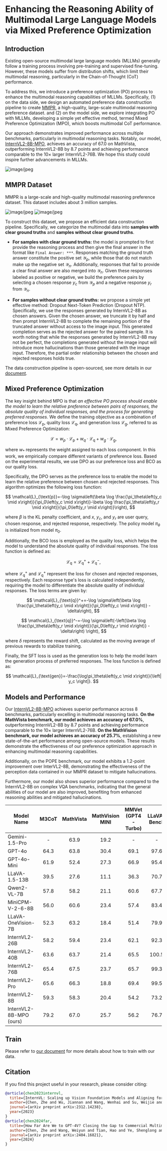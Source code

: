 # Enhancing the Reasoning Ability of Multimodal Large Language Models via Mixed Preference Optimization

## Introduction

Existing open-source multimodal large language models (MLLMs) generally follow a training process involving pre-training and supervised fine-tuning. However, these models suffer from distribution shifts, which limit their multimodal reasoning, particularly in the Chain-of-Thought (CoT) performance.

To address this, we introduce a preference optimization (PO) process to enhance the multimodal reasoning capabilities of MLLMs. Specifically, (1) on the data side, we design an automated preference data construction pipeline to create [MMPR](https://huggingface.co/datasets/OpenGVLab/MMPR), a high-quality, large-scale multimodal reasoning preference dataset. and (2) on the model side, we explore integrating PO with MLLMs, developing a simple yet effective method, termed Mixed Preference Optimization (MPO), which boosts multimodal CoT performance.

Our approach demonstrates improved performance across multiple benchmarks, particularly in multimodal reasoning tasks. Notably, our model, [InternVL2-8B-MPO](https://huggingface.co/OpenGVLab/InternVL2-8B-MPO), achieves an accuracy of 67.0 on MathVista, outperforming InternVL2-8B by 8.7 points and achieving performance comparable to the 10$\times$ larger InternVL2-76B. We hope this study could inspire further advancements in MLLMs.


![image/jpeg](https://cdn-uploads.huggingface.co/production/uploads/619507e7b74b6c591f794340/sy8aVC1Y5wtAjG-OQzrDI.jpeg)


## MMPR Dataset

MMPR is a large-scale and high-quality multimodal reasoning preference dataset. This dataset includes about 3 million samples.

![image/jpeg](https://cdn-uploads.huggingface.co/production/uploads/619507e7b74b6c591f794340/mmXL47UPDFwYOWdn9Z6j5.jpeg)
![image/jpeg](https://cdn-uploads.huggingface.co/production/uploads/619507e7b74b6c591f794340/6fnvI_wCd9JXAs6vYthaG.jpeg)


To construct this dataset, we propose an efficient data construction pipeline. Specifically, we categorize the multimodal data into **samples with clear ground truths** and **samples without clear ground truths**.


- **For samples with clear ground truths:**
the model is prompted to first provide the reasoning process and then give the final answer in the format like `Final Answer: ***`.
Responses matching the ground truth answer constitute the positive set $\mathcal{Y}_p$, while those that do not match make up the negative set $\mathcal{Y}_n$. Additionally, responses that fail to provide a clear final answer are also merged into $\mathcal{Y}_n$.
Given these responses labeled as positive or negative, we build the preference pairs by selecting a chosen response $y_c$ from $\mathcal{Y}_p$ and a negative response $y_r$ from $\mathcal{Y}_n$.


- **For samples without clear ground truths:**
we propose a simple yet effective method: Dropout Next-Token Prediction (Dropout NTP).
Specifically, we use the responses generated by InternVL2-8B as chosen answers.
Given the chosen answer, we truncate it by half and then prompt InternVL2-8B to complete the remaining
portion of the truncated answer without access to the image input.
This generated completion serves as the rejected answer for the paired sample.
It is worth noting that while the responses generated by InternVL2-8B may not be perfect,
the completions generated without the image input will introduce more hallucinations than those
generated with the image input.
Therefore, the partial order relationship between the chosen and rejected responses holds true.


The data construction pipeline is open-sourced, see more details in our [document](https://internvl.readthedocs.io/en/latest/internvl2.0/preference_optimization.html#generate-additional-preference-data).


## Mixed Preference Optimization

The key insight behind MPO is that *an effective PO process should enable the model to learn the relative preference between pairs of responses, the absolute quality of individual responses, and the process for generating preferred responses.* We define the training objective as a combination of
preference loss $\mathcal{L}_{\text{p}}$,
quality loss $\mathcal{L}_{\text{q}}$,
and generation loss $\mathcal{L}_{\text{g}}$,
referred to as Mixed Preference Optimization:

$$
\mathcal{L}=w_{p}\cdot\mathcal{L}_{\text{p}} + w_{q}\cdot\mathcal{L}_{\text{q}} + w_{g}\cdot\mathcal{L}_{\text{g}}, 
$$

where $w_{*}$ represents the weight assigned to each loss component.
In this work, we empirically compare different variants of preference loss.
Based on the experimental results, we use DPO as our preference loss and BCO as our quality loss.

Specifically, the DPO serves as the preference loss to enable the model to learn the
relative preference between chosen and rejected responses.
This algorithm optimizes the following loss function:

$$
\mathcal{L}_{\text{p}}=-\log \sigma\left(\beta \log \frac{\pi_\theta\left(y_c \mid x\right)}{\pi_0\left(y_c \mid x\right)}-\beta \log \frac{\pi_\theta\left(y_r \mid x\right)}{\pi_0\left(y_r \mid x\right)}\right),
$$

where $\beta$ is the KL penalty coefficient, and $x$, $y_c$, and $y_r$ are user query, chosen response, and rejected response, respectively.
The policy model $\pi_\theta$ is initialized from model $\pi_0$.

Additionally, the BCO loss is employed as the quality loss, which helps the model to understand the absolute quality of individual responses.
The loss function is defined as:

$$
\mathcal{L}_{\text{q}}=\mathcal{L}_{\text{q}}^+ + \mathcal{L}_{\text{q}}^-,
$$

where $\mathcal{L}_{\text{q}}^{+}$ and $\mathcal{L}_{\text{q}}^{+}$ represent the loss for chosen and rejected responses, respectively.
Each response type's loss is calculated independently, requiring the model to differentiate the absolute quality of individual responses. The loss terms are given by:


$$
\mathcal{L}_{\text{q}}^+=-\log \sigma\left(\beta \log \frac{\pi_\theta\left(y_c \mid x\right)}{\pi_0\left(y_c \mid x\right)} - \delta\right),
$$


$$
\mathcal{L}_{\text{q}}^-=-\log \sigma\left(-\left(\beta \log \frac{\pi_\theta\left(y_r \mid x\right)}{\pi_0\left(y_r \mid x\right)} - \delta\right) \right),
$$


where $\delta$ represents the reward shift, calculated as the moving average of previous rewards to stabilize training.

Finally, the SFT loss is used as the generation loss to help the model learn the generation process of preferred responses.
The loss function is defined as:


$$
\mathcal{L}_{\text{gen}}=-\frac{\log\pi_\theta\left(y_c \mid x\right)}{\left| y_c \right|}.
$$


## Models and Performance

Our [InternVL2-8B-MPO](https://huggingface.co/OpenGVLab/InternVL2-8B) achieves superior performance across 8 benchmarks, particularly excelling in multimodal reasoning tasks.
**On the MathVista benchmark, our model achieves an accuracy of 67.0%**, outperforming InternVL2-8B by 8.7 points and achieving performance comparable to the 10$\times$ larger InternVL2-76B.
**On the MathVision benchmark, our model achieves an accuracy of 25.7%**, establishing a new state-of-the-art performance among open-source models.
These results demonstrate the effectiveness of our preference optimization approach in enhancing multimodal reasoning capabilities.

Additionally, on the POPE benchmark, our model exhibits a 1.2-point improvement over InterVL2-8B, demonstrating the effectiveness of the perception data contained in our MMPR dataset to mitigate hallucinations.

Furthermore, our model also shows superior performance compared to the InternVL2-8B on complex VQA benchmarks, indicating that the general abilities of our model are also improved, benefiting from enhanced reasoning abilities and mitigated hallucinations.

| Model Name              | M3CoT | MathVista | MathVision MINI | MMVet (GPT4-Turbo) | LLaVA-Bench | POPE  | CRPE  | MMHalBench |
| ----------------------- | :---: | :-------: | :-------------: | :----------------: | :---------: | :---: | :---: | :--------: |
| Gemini-1.5-Pro          |   -   |   63.9    |      19.2       |         -          |      -      |   -   |   -   |     -      |
| GPT-4o                  | 64.3  |   63.8    |      30.4       |        69.1        |    97.6     | 86.9  | 76.6  |    4.0     |
| GPT-4o-Mini             | 61.9  |   52.4    |      27.3       |        66.9        |    95.4     | 85.1  | 73.1  |    3.6     |
| LLaVA-1.5-13B           | 39.5  |   27.6    |      11.1       |        36.3        |    70.7     | 85.9  | 55.6  |    2.4     |
| Qwen2-VL-7B             | 57.8  |   58.2    |      21.1       |        60.6        |    67.7     | 88.1  | 74.4  |    3.4     |
| MiniCPM-V-2-6-8B        | 56.0  |   60.6    |      23.4       |        57.4        |    83.4     | 87.3  | 75.2  |    3.6     |
| LLaVA-OneVision-7B      | 52.3  |   63.2    |      18.4       |        51.4        |    79.9     | 88.4  | 73.7  |    3.1     |
| InternVL2-26B           | 58.2  |   59.4    |      23.4       |        62.1        |    92.3     | 88.0  | 75.6  |    3.7     |
| InternVL2-40B           | 63.6  |   63.7    |      21.4       |        65.5        |    100.5    | 88.4  | 77.3  |    3.9     |
| InternVL2-76B           | 65.4  |   67.5    |      23.7       |        65.7        |    99.3     | 89.0  | 77.8  |    3.8     |
| InternVL2-Pro           | 65.6  |   66.3    |      18.8       |        69.4        |    99.5     | 88.2  | 77.6  |    3.7     |
| InternVL2-8B            | 59.3  |   58.3    |      20.4       |        54.2        |    73.2     | 86.9  | 75.5  |    3.3     |
| InternVL2-8B-MPO (ours) | 79.2  |   67.0    |      25.7       |        56.2        |    76.7     | 88.1  | 75.4  |    3.5     |


## Train

Please refer to [our document](https://internvl.readthedocs.io/en/latest/internvl2.0/preference_optimization.html) for more details about how to train with our data.

## Citation
If you find this project useful in your research, please consider citing:

```BibTeX
@article{chen2023internvl,
  title={InternVL: Scaling up Vision Foundation Models and Aligning for Generic Visual-Linguistic Tasks},
  author={Chen, Zhe and Wu, Jiannan and Wang, Wenhai and Su, Weijie and Chen, Guo and Xing, Sen and Zhong, Muyan and Zhang, Qinglong and Zhu, Xizhou and Lu, Lewei and Li, Bin and Luo, Ping and Lu, Tong and Qiao, Yu and Dai, Jifeng},
  journal={arXiv preprint arXiv:2312.14238},
  year={2023}
}
@article{chen2024far,
  title={How Far Are We to GPT-4V? Closing the Gap to Commercial Multimodal Models with Open-Source Suites},
  author={Chen, Zhe and Wang, Weiyun and Tian, Hao and Ye, Shenglong and Gao, Zhangwei and Cui, Erfei and Tong, Wenwen and Hu, Kongzhi and Luo, Jiapeng and Ma, Zheng and others},
  journal={arXiv preprint arXiv:2404.16821},
  year={2024}
}
```
